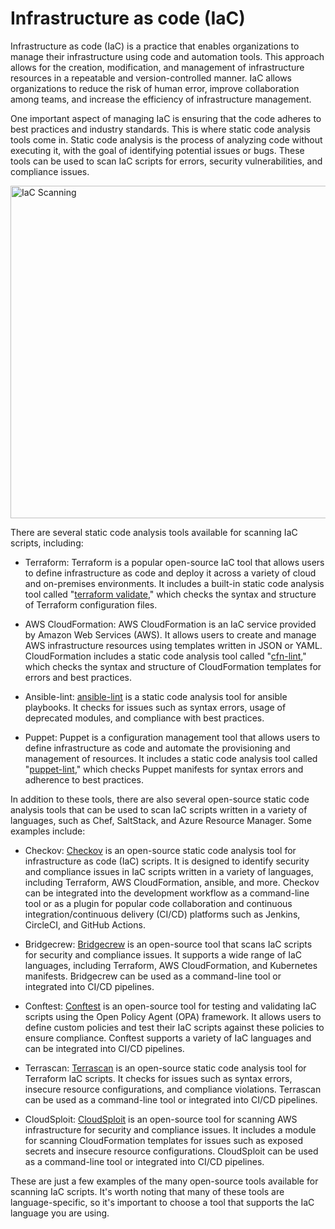 # Infrastructure as code (IaC)

Infrastructure as code (IaC) is a practice that enables organizations to manage their infrastructure using code and automation tools. This approach allows for the creation, modification, and management of infrastructure resources in a repeatable and version-controlled manner. IaC allows organizations to reduce the risk of human error, improve collaboration among teams, and increase the efficiency of infrastructure management.

One important aspect of managing IaC is ensuring that the code adheres to best practices and industry standards. This is where static code analysis tools come in. Static code analysis is the process of analyzing code without executing it, with the goal of identifying potential issues or bugs. These tools can be used to scan IaC scripts for errors, security vulnerabilities, and compliance issues.

<img width="532" alt="IaC Scanning" src="https://user-images.githubusercontent.com/26538872/208088105-aa00c66c-7003-4961-bae8-1972b5e218bf.png">

There are several static code analysis tools available for scanning IaC scripts, including:

* Terraform: Terraform is a popular open-source IaC tool that allows users to define infrastructure as code and deploy it across a variety of cloud and on-premises environments. It includes a built-in static code analysis tool called "[terraform validate](https://developer.hashicorp.com/terraform/cli/commands/validate)," which checks the syntax and structure of Terraform configuration files.

* AWS CloudFormation: AWS CloudFormation is an IaC service provided by Amazon Web Services (AWS). It allows users to create and manage AWS infrastructure resources using templates written in JSON or YAML. CloudFormation includes a static code analysis tool called "[cfn-lint](https://github.com/aws-cloudformation/cfn-lint)," which checks the syntax and structure of CloudFormation templates for errors and best practices.

* Ansible-lint: [ansible-lint](https://github.com/ansible/ansible-lint) is a static code analysis tool for ansible playbooks. It checks for issues such as syntax errors, usage of deprecated modules, and compliance with best practices.

* Puppet: Puppet is a configuration management tool that allows users to define infrastructure as code and automate the provisioning and management of resources. It includes a static code analysis tool called "[puppet-lint](http://puppet-lint.com/)," which checks Puppet manifests for syntax errors and adherence to best practices.

In addition to these tools, there are also several open-source static code analysis tools that can be used to scan IaC scripts written in a variety of languages, such as Chef, SaltStack, and Azure Resource Manager. Some examples include:

* Checkov: [Checkov](https://www.checkov.io/1.Welcome/Quick%20Start.html) is an open-source static code analysis tool for infrastructure as code (IaC) scripts. It is designed to identify security and compliance issues in IaC scripts written in a variety of languages, including Terraform, AWS CloudFormation, ansible, and more. Checkov can be integrated into the development workflow as a command-line tool or as a plugin for popular code collaboration and continuous integration/continuous delivery (CI/CD) platforms such as Jenkins, CircleCI, and GitHub Actions.

* Bridgecrew: [Bridgecrew](https://bridgecrew.io/) is an open-source tool that scans IaC scripts for security and compliance issues. It supports a wide range of IaC languages, including Terraform, AWS CloudFormation, and Kubernetes manifests. Bridgecrew can be used as a command-line tool or integrated into CI/CD pipelines.

* Conftest: [Conftest](https://github.com/open-policy-agent/conftest) is an open-source tool for testing and validating IaC scripts using the Open Policy Agent (OPA) framework. It allows users to define custom policies and test their IaC scripts against these policies to ensure compliance. Conftest supports a variety of IaC languages and can be integrated into CI/CD pipelines.

* Terrascan: [Terrascan](https://runterrascan.io/) is an open-source static code analysis tool for Terraform IaC scripts. It checks for issues such as syntax errors, insecure resource configurations, and compliance violations. Terrascan can be used as a command-line tool or integrated into CI/CD pipelines.

* CloudSploit: [CloudSploit](https://github.com/aquasecurity/cloudsploit) is an open-source tool for scanning AWS infrastructure for security and compliance issues. It includes a module for scanning CloudFormation templates for issues such as exposed secrets and insecure resource configurations. CloudSploit can be used as a command-line tool or integrated into CI/CD pipelines.

These are just a few examples of the many open-source tools available for scanning IaC scripts. It's worth noting that many of these tools are language-specific, so it's important to choose a tool that supports the IaC language you are using.
